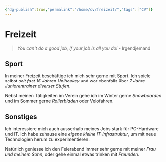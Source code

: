 ```yaml
---
{"dg-publish":true,"permalink":"/home/cv/freizeit/","tags":["CV"]}
---
```



# Freizeit

> *You can't do a good job, if your job is all you do!*
> \- Irgendjemand

## Sport

In meiner Freizeit beschäftige ich mich sehr gerne mit Sport. Ich spiele selbst *seit fast 15 Jahren Unihockey* und war ebenfalls über *7 Jahre Juniorentrainer diverser Stufen*.

Nebst meinen Tätigkeiten im Verein gehe ich im Winter gerne *Snowboarden* und im Sommer gerne *Rollerbladen* oder Velofahren.

## Sonstiges

Ich interessiere mich auch ausserhalb meines Jobs stark für PC-Hardware und IT. Ich habe zuhause eine *eigene kleine IT-Infrastruktur*, um mit neue Technologien herum zu experimentieren.

Natürlich geniesse ich den Feierabend immer sehr gerne mit meiner *Frau und meinem Sohn*, oder gehe einmal etwas trinken mit *Freunden*.
